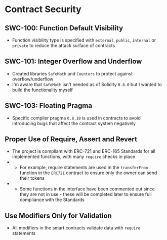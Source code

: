 # Contract Security
## SWC-100: Function Default Visibility
* Function visibility type is specified with `external`, `public`, `internal` or `private` to reduce the attack surface of contracts
## SWC-101: Integer Overflow and Underflow
* Created libraries `SafeMath` and `Counters` to protect against overflow/underflow
* I'm aware that `SafeMath` isn't needed as of Solidity `0.8.0` but I wanted to build the functionality myself
## SWC-103: Floating Pragma
* Specific compiler pragma `0.8.10` is used in contracts to avoid introducing bugs that affect the contract system negatively
## Proper Use of Require, Assert and Revert
* The project is compliant with ERC-721 and ERC-165 Standards for all implemented functions, with many `require` checks in place
* * For example, require statements are used in the `transferFrom` function in the `ERC721` contract to ensure only the owner can send their tokens
* * Some functions in the interface have been commented out since they are not in use - these will be completed later to ensure full compliance with the Standards
## Use Modifiers Only for Validation
* All modifiers in the smart contracts validate data with `require` statements